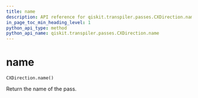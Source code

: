 ```yaml
---
title: name
description: API reference for qiskit.transpiler.passes.CXDirection.name
in_page_toc_min_heading_level: 1
python_api_type: method
python_api_name: qiskit.transpiler.passes.CXDirection.name
---
```


# name

<span id="qiskit.transpiler.passes.CXDirection.name" />

`CXDirection.name()`

Return the name of the pass.

